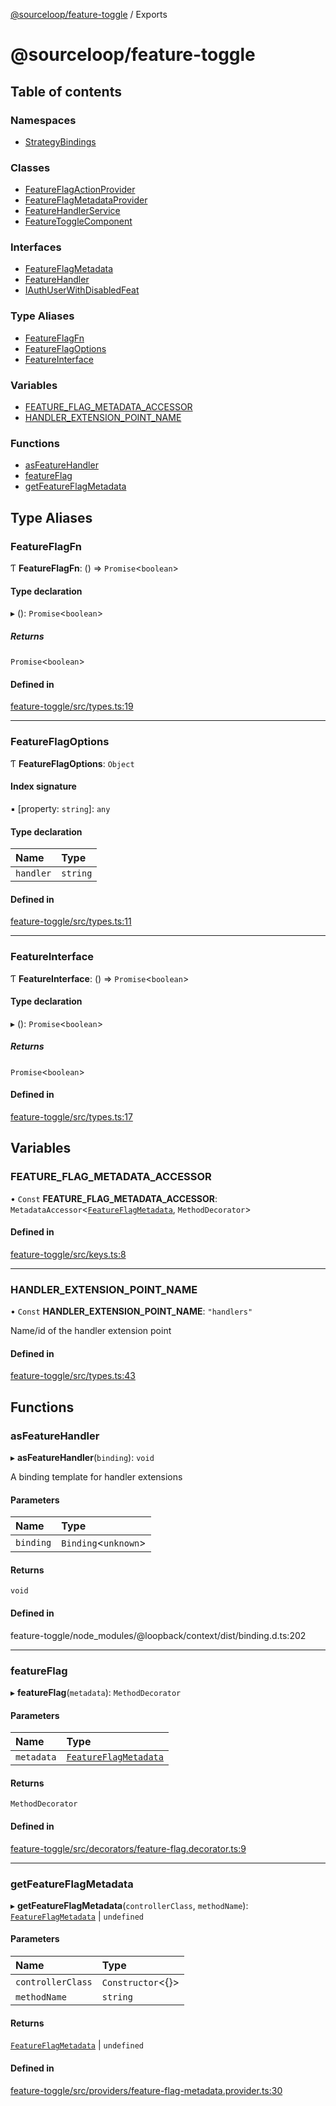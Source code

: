 [@sourceloop/feature-toggle](README.md) / Exports

# @sourceloop/feature-toggle

## Table of contents

### Namespaces

- [StrategyBindings](modules/StrategyBindings.md)

### Classes

- [FeatureFlagActionProvider](classes/FeatureFlagActionProvider.md)
- [FeatureFlagMetadataProvider](classes/FeatureFlagMetadataProvider.md)
- [FeatureHandlerService](classes/FeatureHandlerService.md)
- [FeatureToggleComponent](classes/FeatureToggleComponent.md)

### Interfaces

- [FeatureFlagMetadata](interfaces/FeatureFlagMetadata.md)
- [FeatureHandler](interfaces/FeatureHandler.md)
- [IAuthUserWithDisabledFeat](interfaces/IAuthUserWithDisabledFeat.md)

### Type Aliases

- [FeatureFlagFn](modules.md#featureflagfn)
- [FeatureFlagOptions](modules.md#featureflagoptions)
- [FeatureInterface](modules.md#featureinterface)

### Variables

- [FEATURE\_FLAG\_METADATA\_ACCESSOR](modules.md#feature_flag_metadata_accessor)
- [HANDLER\_EXTENSION\_POINT\_NAME](modules.md#handler_extension_point_name)

### Functions

- [asFeatureHandler](modules.md#asfeaturehandler)
- [featureFlag](modules.md#featureflag)
- [getFeatureFlagMetadata](modules.md#getfeatureflagmetadata)

## Type Aliases

### FeatureFlagFn

Ƭ **FeatureFlagFn**: () => `Promise`<`boolean`\>

#### Type declaration

▸ (): `Promise`<`boolean`\>

##### Returns

`Promise`<`boolean`\>

#### Defined in

[feature-toggle/src/types.ts:19](https://github.com/sourcefuse/loopback4-microservice-catalog/blob/d35fdb3f0/packages/feature-toggle/src/types.ts#L19)

___

### FeatureFlagOptions

Ƭ **FeatureFlagOptions**: `Object`

#### Index signature

▪ [property: `string`]: `any`

#### Type declaration

| Name | Type |
| :------ | :------ |
| `handler` | `string` |

#### Defined in

[feature-toggle/src/types.ts:11](https://github.com/sourcefuse/loopback4-microservice-catalog/blob/d35fdb3f0/packages/feature-toggle/src/types.ts#L11)

___

### FeatureInterface

Ƭ **FeatureInterface**: () => `Promise`<`boolean`\>

#### Type declaration

▸ (): `Promise`<`boolean`\>

##### Returns

`Promise`<`boolean`\>

#### Defined in

[feature-toggle/src/types.ts:17](https://github.com/sourcefuse/loopback4-microservice-catalog/blob/d35fdb3f0/packages/feature-toggle/src/types.ts#L17)

## Variables

### FEATURE\_FLAG\_METADATA\_ACCESSOR

• `Const` **FEATURE\_FLAG\_METADATA\_ACCESSOR**: `MetadataAccessor`<[`FeatureFlagMetadata`](interfaces/FeatureFlagMetadata.md), `MethodDecorator`\>

#### Defined in

[feature-toggle/src/keys.ts:8](https://github.com/sourcefuse/loopback4-microservice-catalog/blob/d35fdb3f0/packages/feature-toggle/src/keys.ts#L8)

___

### HANDLER\_EXTENSION\_POINT\_NAME

• `Const` **HANDLER\_EXTENSION\_POINT\_NAME**: ``"handlers"``

Name/id of the handler extension point

#### Defined in

[feature-toggle/src/types.ts:43](https://github.com/sourcefuse/loopback4-microservice-catalog/blob/d35fdb3f0/packages/feature-toggle/src/types.ts#L43)

## Functions

### asFeatureHandler

▸ **asFeatureHandler**(`binding`): `void`

A binding template for handler extensions

#### Parameters

| Name | Type |
| :------ | :------ |
| `binding` | `Binding`<`unknown`\> |

#### Returns

`void`

#### Defined in

feature-toggle/node_modules/@loopback/context/dist/binding.d.ts:202

___

### featureFlag

▸ **featureFlag**(`metadata`): `MethodDecorator`

#### Parameters

| Name | Type |
| :------ | :------ |
| `metadata` | [`FeatureFlagMetadata`](interfaces/FeatureFlagMetadata.md) |

#### Returns

`MethodDecorator`

#### Defined in

[feature-toggle/src/decorators/feature-flag.decorator.ts:9](https://github.com/sourcefuse/loopback4-microservice-catalog/blob/d35fdb3f0/packages/feature-toggle/src/decorators/feature-flag.decorator.ts#L9)

___

### getFeatureFlagMetadata

▸ **getFeatureFlagMetadata**(`controllerClass`, `methodName`): [`FeatureFlagMetadata`](interfaces/FeatureFlagMetadata.md) \| `undefined`

#### Parameters

| Name | Type |
| :------ | :------ |
| `controllerClass` | `Constructor`<{}\> |
| `methodName` | `string` |

#### Returns

[`FeatureFlagMetadata`](interfaces/FeatureFlagMetadata.md) \| `undefined`

#### Defined in

[feature-toggle/src/providers/feature-flag-metadata.provider.ts:30](https://github.com/sourcefuse/loopback4-microservice-catalog/blob/d35fdb3f0/packages/feature-toggle/src/providers/feature-flag-metadata.provider.ts#L30)

